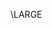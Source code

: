 <!-- Copyright (C) 2024  Kevin Sandom -->
<!-- Make the text larger from now on. Best used in a block or column. -->
<!-- Read more: https://www.overleaf.com/learn/latex/Font_sizes%2C_families%2C_and_styles -->
\LARGE
